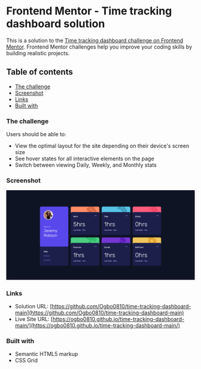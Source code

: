 # Frontend Mentor - Time tracking dashboard solution

This is a solution to the [Time tracking dashboard challenge on Frontend Mentor](https://www.frontendmentor.io/challenges/time-tracking-dashboard-UIQ7167Jw). Frontend Mentor challenges help you improve your coding skills by building realistic projects. 

## Table of contents

  - [The challenge](#the-challenge)
  - [Screenshot](#screenshot)
  - [Links](#links)
  - [Built with](#built-with)

### The challenge

Users should be able to:

- View the optimal layout for the site depending on their device's screen size
- See hover states for all interactive elements on the page
- Switch between viewing Daily, Weekly, and Monthly stats

### Screenshot

![](images/screenshot.png)

### Links

- Solution URL: [https://github.com/Ogbo0810/time-tracking-dashboard-main](https://github.com/Ogbo0810/time-tracking-dashboard-main)
- Live Site URL: [https://ogbo0810.github.io/time-tracking-dashboard-main/](https://ogbo0810.github.io/time-tracking-dashboard-main/)

### Built with

- Semantic HTML5 markup
- CSS Grid
